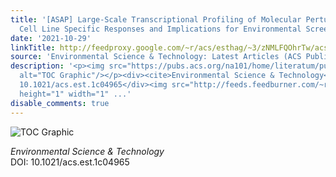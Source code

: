```yaml
---
title: '[ASAP] Large-Scale Transcriptional Profiling of Molecular Perturbations Reveals
  Cell Line Specific Responses and Implications for Environmental Screening'
date: '2021-10-29'
linkTitle: http://feedproxy.google.com/~r/acs/esthag/~3/zNMLFQOhrTw/acs.est.1c04965
source: 'Environmental Science & Technology: Latest Articles (ACS Publications)'
description: '<p><img src="https://pubs.acs.org/na101/home/literatum/publisher/achs/journals/content/esthag/0/esthag.ahead-of-print/acs.est.1c04965/20211029/images/medium/es1c04965_0006.gif"
  alt="TOC Graphic"/></p><div><cite>Environmental Science & Technology</cite></div><div>DOI:
  10.1021/acs.est.1c04965</div><img src="http://feeds.feedburner.com/~r/acs/esthag/~4/zNMLFQOhrTw"
  height="1" width="1" ...'
disable_comments: true
---
```

<p><img src="https://pubs.acs.org/na101/home/literatum/publisher/achs/journals/content/esthag/0/esthag.ahead-of-print/acs.est.1c04965/20211029/images/medium/es1c04965_0006.gif" alt="TOC Graphic"/></p><div><cite>Environmental Science & Technology</cite></div><div>DOI: 10.1021/acs.est.1c04965</div><img src="http://feeds.feedburner.com/~r/acs/esthag/~4/zNMLFQOhrTw" height="1" width="1" ...